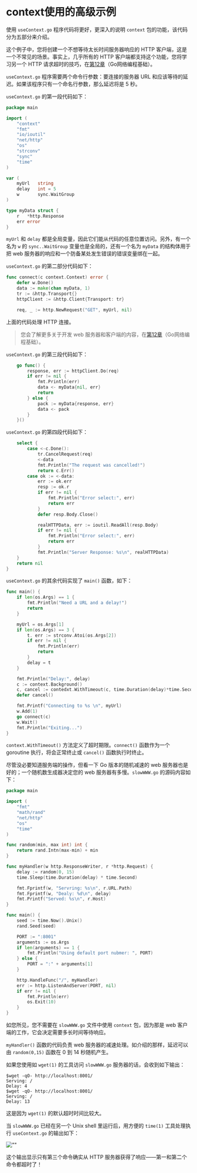# context使用的高级示例

使用 `useContext.go` 程序代码将更好，更深入的说明 `context` 包的功能，该代码分为五部分来介绍。

这个例子中，您将创建一个不想等待太长时间服务器响应的 HTTP 客户端，这是一个不常见的场景。事实上，几乎所有的 HTTP 客户端都支持这个功能，您将学习另一个 HTTP 请求超时的技巧，在[第12章](https://github.com/hantmac/Mastering_Go_ZH_CN/tree/master/eBook/chapter12/12.0.md)（Go网络编程基础）。

`useContext.go` 程序需要两个命令行参数：要连接的服务器 URL 和应该等待的延迟。如果该程序只有一个命名行参数，那么延迟将是 5 秒。

`useContext.go` 的第一段代码如下：

```go
package main

import (
    "context"
    "fmt"
    "io/ioutil"
    "net/http"
    "os"
    "strconv"
    "sync"
    "time"
)

var (
    myUrl   string
    delay   int = 5
    w       sync.WaitGroup
)

type myData struct {
    r   *http.Response
    err error
}
```

`myUrl` 和 `delay` 都是全局变量，因此它们能从代码的任意位置访问。另外，有一个名为 `w` 的 `sync..WaitGroup` 变量也是全局的，还有一个名为 `myData` 的结构体用于把 web 服务器的响应和一个防备某处发生错误的错误变量绑在一起。

`useContext.go` 的第二部分代码如下：

```go
func connect(c context.Context) error {
    defer w.Done()
    data := make(chan myData, 1)
    tr := &http.Transport{}
    httpClient := &http.Client{Transport: tr}

    req, _ := http.NewRequest("GET", myUrl, nil)
```

上面的代码处理 HTTP 连接。

> 您会了解更多关于开发 web 服务器和客户端的内容，在[第12章](https://github.com/hantmac/Mastering_Go_ZH_CN/tree/master/eBook/chapter12/12.0.md)（Go网络编程基础）。

`useContext.go` 的第三段代码如下：

```go
    go func() {
        response, err := httpClient.Do(req)
        if err != nil {
            fmt.Println(err)
            data <- myData{nil, err}
            return
        } else {
            pack := myData{response, err}
            data <- pack
        }
    }()
```

`useContext.go` 的第四段代码如下：

```go
    select {
        case <-c.Done():
            tr.CancelRequest(req)
            <-data
            fmt.Println("The request was cancelled!")
            return c.Err()
        case ok := <-data:
            err := ok.err
            resp := ok.r
            if err != nil {
                fmt.Println("Error select:", err)
                return err
            }
            defer resp.Body.Close()

            realHTTPData, err := ioutil.ReadAll(resp.Body)
            if err != nil {
                fmt.Println("Error select:", err)
                return err
            }
            fmt.Println("Server Response: %s\n", realHTTPData)
    }
    return nil
}
```

`useContext.go` 的其余代码实现了 `main()` 函数，如下：

```go
func main() {
    if len(os.Args) == 1 {
        fmt.Println("Need a URL and a delay!")
        return
    }

    myUrl = os.Args[1]
    if len(os.Args) == 3 {
        t. err := strconv.Atoi(os.Args[2])
        if err != nil {
            fmt.Println(err)
            return
        }
        delay = t
    }

    fmt.Println("Delay:", delay)
    c := context.Background()
    c, cancel := contedxt.WithTimeout(c, time.Duration(delay)*time.Second)
    defer cancel()

    fmt.Printf("Connecting to %s \n", myUrl)
    w.Add(1)
    go connect(c)
    w.Wait()
    fmt.Println("Exiting...")
}
```

`context.WithTimeout()` 方法定义了超时期限。`connect()` 函数作为一个 goroutine 执行，将会正常终止或 `cancel()` 函数执行时终止。

尽管没必要知道服务端的操作，但看一下 Go 版本的随机减速的 web 服务器也是好的；一个随机数生成器决定您的 web 服务器有多慢。`slowWWW.go` 的源码内容如下：

```go
package main

import (
    "fmt"
    "math/rand"
    "net/http"
    "os"
    "time"
)

func random(min, max int) int {
    return rand.Intn(max-min) + min
}

func myHandler(w http.ResponseWriter, r *http.Request) {
    delay := random(0, 15)
    time.Sleep(time.Duration(delay) * time.Second)

    fmt.Fprintf(w, "Servring: %s\n", r.URL.Path)
    fmt.Fprintf(w, "Dealy: %d\n", delay)
    fmt.Printf("Served: %s\n", r.Host)
}

func main() {
    seed := time.Now().Unix()
    rand.Seed(seed)

    PORT := ":8001"
    arguments := os.Args
    if len(arguments) == 1 {
        fmt.Println("Using default port nubmer: ", PORT)
    } else {
        PORT = ":" + arguments[1]
    }

    http.HandleFunc("/", myHandler)
    err := http.ListenAndServer(PORT, nil)
    if err != nil {
        fmt.Println(err)
        os.Exit(10)
    }
}
```

如您所见，您不需要在 `slowWWW.go` 文件中使用 `context` 包，因为那是 web 客户端的工作，它会决定需要多长时间等待响应。

`myHandler()` 函数的代码负责 web 服务器的减速处理。如介绍的那样，延迟可以由 `random(0,15)` 函数在 0 到 14 秒随机产生。

如果您使用如 `wget(1)` 的工具访问 `slowWWW.go` 服务器的话，会收到如下输出：

```shell
$wget -qO- http://localhost:8001/
Serving: /
Delay: 4
$wget -qO- http://localhost:8001/
Serving: /
Delay: 13
```

这是因为 `wget(1)` 的默认超时时间比较大。

当 `slowWWW.go` 已经在另一个 Unix shell 里运行后，用方便的 `time(1)` 工具处理执行 `useContext.go` 的输出如下：

![""](https://github.com/hantmac/Mastering_Go_ZH_CN/tree/master/images/chapter10/10.7.1.jpg)

这个输出显示只有第三个命令确实从 HTTP 服务器获得了响应——第一和第二个命令都超时了！
